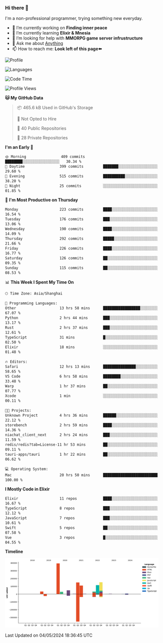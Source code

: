 ### Hi there 👋

I'm a non-professional programmer, trying something new everyday.

<!--
**dyzdyz010/dyzdyz010** is a ✨ _special_ ✨ repository because its `README.md` (this file) appears on your GitHub profile.
-->

- 🔭 I’m currently working on **Finding inner peace**
- 🌱 I’m currently learning **Elixir & Mnesia**
- 🤔 I’m looking for help with **MMORPG game server infrustructure**
- 💬 Ask me about [Anything](https://github.com/dyzdyz010/dyzdyz010/issues)
- 📫 How to reach me: **Look left of this page⬅️**

<!-- - 👯 I’m looking to collaborate on
- 😄 Pronouns: ...
- ⚡ Fun fact: ...
 -->
 
![Profile](https://github-readme-stats.vercel.app/api?username=dyzdyz010&count_private=true&show_icons=true&theme=dracula)

![Languages](https://github-readme-stats.vercel.app/api/top-langs/?username=dyzdyz010&layout=compact&theme=dracula)

<!--START_SECTION:waka-->
![Code Time](http://img.shields.io/badge/Code%20Time-1%2C421%20hrs%2036%20mins-blue)

![Profile Views](http://img.shields.io/badge/Profile%20Views-2-blue)

**🐱 My GitHub Data** 

> 📦 465.6 kB Used in GitHub's Storage 
 > 
> 🚫 Not Opted to Hire
 > 
> 📜 40 Public Repositories 
 > 
> 🔑 28 Private Repositories 
 > 
**I'm an Early 🐤** 

```text
🌞 Morning                409 commits         ████████░░░░░░░░░░░░░░░░░   30.34 % 
🌆 Daytime                399 commits         ███████░░░░░░░░░░░░░░░░░░   29.60 % 
🌃 Evening                515 commits         ██████████░░░░░░░░░░░░░░░   38.20 % 
🌙 Night                  25 commits          ░░░░░░░░░░░░░░░░░░░░░░░░░   01.85 % 
```
📅 **I'm Most Productive on Thursday** 

```text
Monday                   223 commits         ████░░░░░░░░░░░░░░░░░░░░░   16.54 % 
Tuesday                  176 commits         ███░░░░░░░░░░░░░░░░░░░░░░   13.06 % 
Wednesday                190 commits         ████░░░░░░░░░░░░░░░░░░░░░   14.09 % 
Thursday                 292 commits         █████░░░░░░░░░░░░░░░░░░░░   21.66 % 
Friday                   226 commits         ████░░░░░░░░░░░░░░░░░░░░░   16.77 % 
Saturday                 126 commits         ██░░░░░░░░░░░░░░░░░░░░░░░   09.35 % 
Sunday                   115 commits         ██░░░░░░░░░░░░░░░░░░░░░░░   08.53 % 
```


📊 **This Week I Spent My Time On** 

```text
🕑︎ Time Zone: Asia/Shanghai

💬 Programming Languages: 
Other                    13 hrs 58 mins      █████████████████░░░░░░░░   67.07 % 
Python                   2 hrs 44 mins       ███░░░░░░░░░░░░░░░░░░░░░░   13.17 % 
Rust                     2 hrs 37 mins       ███░░░░░░░░░░░░░░░░░░░░░░   12.61 % 
TypeScript               31 mins             █░░░░░░░░░░░░░░░░░░░░░░░░   02.50 % 
Elixir                   18 mins             ░░░░░░░░░░░░░░░░░░░░░░░░░   01.48 % 

🔥 Editors: 
Safari                   12 hrs 13 mins      ███████████████░░░░░░░░░░   58.65 % 
VS Code                  6 hrs 58 mins       ████████░░░░░░░░░░░░░░░░░   33.48 % 
Warp                     1 hr 37 mins        ██░░░░░░░░░░░░░░░░░░░░░░░   07.77 % 
Xcode                    1 min               ░░░░░░░░░░░░░░░░░░░░░░░░░   00.11 % 

🐱‍💻 Projects: 
Unknown Project          4 hrs 36 mins       ██████░░░░░░░░░░░░░░░░░░░   22.12 % 
storebench               2 hrs 59 mins       ████░░░░░░░░░░░░░░░░░░░░░   14.36 % 
niachat_client_next      2 hrs 24 mins       ███░░░░░░░░░░░░░░░░░░░░░░   11.59 % 
redis/redis?tab=License-11 hr 53 mins        ██░░░░░░░░░░░░░░░░░░░░░░░   09.11 % 
tauri-apps/tauri         1 hr 22 mins        ██░░░░░░░░░░░░░░░░░░░░░░░   06.62 % 

💻 Operating System: 
Mac                      20 hrs 50 mins      █████████████████████████   100.00 % 
```

**I Mostly Code in Elixir** 

```text
Elixir                   11 repos            ████░░░░░░░░░░░░░░░░░░░░░   16.67 % 
TypeScript               8 repos             ███░░░░░░░░░░░░░░░░░░░░░░   12.12 % 
JavaScript               7 repos             ███░░░░░░░░░░░░░░░░░░░░░░   10.61 % 
Swift                    5 repos             ██░░░░░░░░░░░░░░░░░░░░░░░   07.58 % 
Vue                      3 repos             █░░░░░░░░░░░░░░░░░░░░░░░░   04.55 % 
```



**Timeline**

![Lines of Code chart](https://raw.githubusercontent.com/dyzdyz010/dyzdyz010/master/assets/bar_graph.png)


 Last Updated on 04/05/2024 18:36:45 UTC
<!--END_SECTION:waka-->
